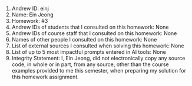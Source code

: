 1. Andrew ID: einj
2. Name: Ein Jeong
3. Homework: #3
4. Andrew IDs of students that I consulted on this homework: None
5. Andrew IDs of course staff that I consulted on this homework: None
6. Names of other people I consulted on this homework: None
7. List of external sources I consulted when solving this homework: None
8. List of up to 5 most impactful prompts entered in AI tools: None
9. Integrity Statement: I, Ein Jeong, did not electronically copy any
source code, in whole or in part, from any source, other than the course
examples provided to me this semester, when preparing my solution for this
homework assignment.